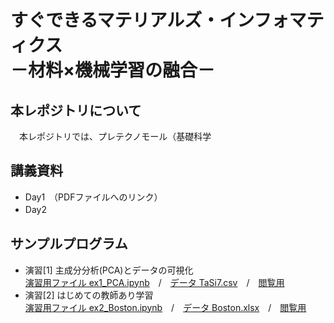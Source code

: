 # すぐできるマテリアルズ・インフォマティクス <br> －材料×機械学習の融合－　

## 本レポジトリについて
　本レポジトリでは、プレテクノモール（基礎科学
## 講義資料
- Day1　（PDFファイルへのリンク）
- Day2　　
## サンプルプログラム
- 演習[1] 主成分分析(PCA)とデータの可視化 <br>
  [演習用ファイル ex1_PCA.ipynb]()　/　[データ TaSi7.csv](data/TaSi17.csv)　/　[閲覧用](notebook/計算化学特論_PCA.ipynb)
- 演習[2] はじめての教師あり学習 <br>
  [演習用ファイル ex2_Boston.ipynb]()　/　[データ Boston.xlsx](data/Boston.xlsx)　/　[閲覧用]()
